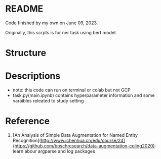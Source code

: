 # README

Code finished by my own on June 09, 2023. 

Originally, this scrpts is for ner task using bert model. 

# Structure


# Descriptions
- note: this code can run on terminal or colab but not GCP
- task.py(main.ipynb) contains hyperparameter information and some varaibles releated to study setting

# Reference
1. [An Analysis of Simple Data Augmentation for Named Entity Recognition](http://www.ichenhua.cn/edu/course/24](https://github.com/boschresearch/data-augmentation-coling2020): learn abour argparse and log packages
